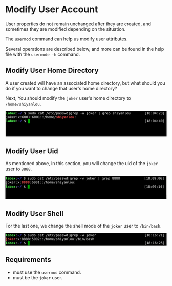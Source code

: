 # Modify User Account

User properties do not remain unchanged after they are created, and sometimes they are modified depending on the situation.

The `usermod` command can help us modify user attributes.

Several operations are described below, and more can be found in the help file with the `usermode -h` command.

## Modify User Home Directory

A user created will have an associated home directory, but what should you do if you want to change that user's home directory?

Next, You should modify the `joker` user's home directory to `/home/shiyanlou`.

![challenge-account-management-3-1](assets/challenge-account-management-3-1.png)

## Modify User Uid

As mentioned above, in this section, you will change the uid of the `joker` user to `8888`.

![challenge-account-management-3-2](assets/challenge-account-management-3-2.png)

## Modify User Shell

For the last one, we change the shell mode of the `joker` user to `/bin/bash`.

![challenge-account-management-3-3](assets/challenge-account-management-3-3.png)

## Requirements

- must use the `usermod` command.
- must be the `joker` user.
